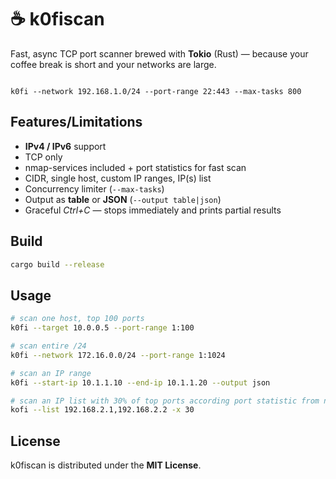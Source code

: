 # ☕ k0fiscan

Fast, async TCP port scanner brewed with **Tokio** (Rust) — because your coffee break is short and your networks are large.

```

k0fi --network 192.168.1.0/24 --port-range 22:443 --max-tasks 800

````

## Features/Limitations
- **IPv4 / IPv6** support
- TCP only
- nmap-services included + port statistics for fast scan
- CIDR, single host, custom IP ranges, IP(s) list
- Concurrency limiter (`--max-tasks`)
- Output as **table** or **JSON** (`--output table|json`)
- Graceful _Ctrl+C_ — stops immediately and prints partial results

## Build

```bash
cargo build --release
```


## Usage
```bash
# scan one host, top 100 ports
k0fi --target 10.0.0.5 --port-range 1:100

# scan entire /24
k0fi --network 172.16.0.0/24 --port-range 1:1024

# scan an IP range
k0fi --start-ip 10.1.1.10 --end-ip 10.1.1.20 --output json

# scan an IP list with 30% of top ports according port statistic from nmap-services
kofi --list 192.168.2.1,192.168.2.2 -x 30
````

## License
k0fiscan is distributed under the **MIT License**.

